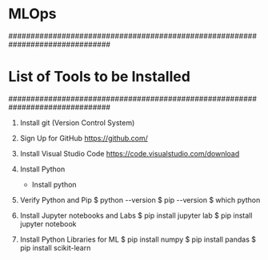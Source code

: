 # MLOps

###############################################################################
# List of Tools to be Installed
###############################################################################

1. Install git (Version Control System)

2. Sign Up for GitHub https://github.com/

3. Install Visual Studio Code https://code.visualstudio.com/download

4. Install Python
    - Install python

5. Verify Python and Pip
       $ python --version
       $ pip --version
       $ which python

6. Install Jupyter notebooks and Labs
       $ pip install jupyter lab
       $ pip install jupyter notebook
   
8. Install Python Libraries for ML
       $ pip install numpy
       $ pip install pandas
       $ pip install scikit-learn
